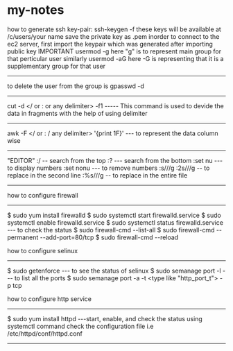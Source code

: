 # my-notes
how to generate ssh key-pair:
 ssh-keygen -f <any name>
 these keys will be available at /c/users/your name
 save the private key as .pem
 inorder to connect to the ec2 server, first import the keypair which was generated after importing public key
 IMPORTANT <LINUX COMMANDS>
 usermod -g <group name> <user name>
 here "g" is to represent main group for that perticular user
 similarly
 usermod -aG <group name> <user name>
 here -G is representing that it is a supplementary group for that user
 *****************************************************************************
 to delete the user from the group is
 gpasswd -d <user name> <group name> 
 _____________
 cut -d </ or : or any delimiter> -f1 ----- This command is used to devide the data in fragments with the help of using delimiter
 _____________
 awk -F </ or : / any delimiter> '{print 1F}' --- to represent the data column wise
**********************************************************************************
"EDITOR"
:/ -- search from the top
:? --- search from the bottom
:set nu --- to display numbers
:set nonu --- to remove numbers
:s/<word to find>/<word to replace with>/g
:2s/<word to find>/<word to replace>/g  -- to replace in the second line 
:%s/<word to find>/<word to replace>/g  -- to replace in the entire file
*********************************************************************************
how to configure firewall
__________________________
$ sudo yum install firewalld
$ sudo systemctl start firewalld.service
$ sudo systemctl enable firewalld.service
$ sudo systemctl status firewalld.service --- to check the status
$ sudo firewall-cmd --list-all
$ sudo firewall-cmd --permanent --add-port=80/tcp
$ sudo firewall-cmd --reload

how to configure selinux
________________________
$ sudo getenforce --- to see the status of selinux <enabled or permissive>
$ sudo semanage port -l --- to list all the ports
$ sudo semanage port -a -t <type like "http_port_t"> -p tcp <port number>

how to configure http service
_____________________________
$ sudo yum install httpd
---start, enable, and check the status using systemctl command
check the configuration file i.e /etc/httpd/conf/httpd.conf
*******************************************************************************************














